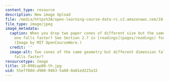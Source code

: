 ```yaml
---
content_type: resource
description: New image Upload
file: /media/https%3A/open-learning-course-data-rc.s3.amazonaws.com/18-098-street-fighting-mathematics-january-iap-2008/55eff80dd98094635a600a01ed225a32_18-098iap08-th.jpg
file_type: image/jpeg
image_metadata:
  caption: When you drop two paper cones of different size but the same shape, which
    one falls faster? See Section 2.7 in [readings](pages/readings) for an explanation.
    (Image by MIT OpenCourseWare.)
  credit: ''
  image-alt: Two cones of the same geometry but different dimension fall. Which one
    falls faster?
resourcetype: Image
title: 18-098iap08-th.jpg
uid: 55eff80d-d980-9463-5a60-0a01ed225a32
---
```

